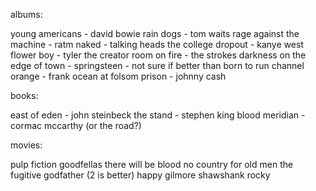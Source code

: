 albums:

young americans - david bowie
rain dogs - tom waits
rage against the machine - ratm
naked - talking heads
the college dropout - kanye west
flower boy - tyler the creator
room on fire - the strokes
darkness on the edge of town - springsteen - not sure if better than born to run
channel orange - frank ocean
at folsom prison - johnny cash

books:

east of eden - john steinbeck
the stand - stephen king
blood meridian - cormac mccarthy (or the road?)

movies:

pulp fiction
goodfellas
there will be blood
no country for old men
the fugitive
godfather (2 is better)
happy gilmore
shawshank
rocky
